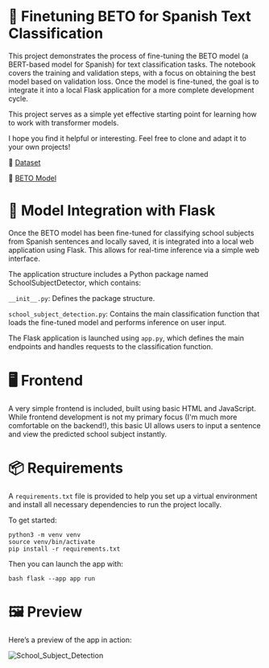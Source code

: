 # 🚀 Finetuning BETO for Spanish Text Classification

This project demonstrates the process of fine-tuning the BETO model (a BERT-based model for Spanish) for text classification tasks. The notebook covers the training and validation steps, with a focus on obtaining the best model based on validation loss. Once the model is fine-tuned, the goal is to integrate it into a local Flask application for a more complete development cycle.

This project serves as a simple yet effective starting point for learning how to work with transformer models.

I hope you find it helpful or interesting. Feel free to clone and adapt it to your own projects!

🔗 [Dataset](https://huggingface.co/datasets/tonicanada/learn_hf_spanish_sentence_classification_by_school_subject)

🔗 [BETO Model](https://huggingface.co/dccuchile/bert-base-spanish-wwm-uncased)


# 🧠 Model Integration with Flask

Once the BETO model has been fine-tuned for classifying school subjects from Spanish sentences and locally saved, it is integrated into a local web application using Flask. This allows for real-time inference via a simple web interface.

The application structure includes a Python package named SchoolSubjectDetector, which contains:

`__init__.py`: Defines the package structure.

`school_subject_detection.py`: Contains the main classification function that loads the fine-tuned model and performs inference on user input.

The Flask application is launched using `app.py`, which defines the main endpoints and handles requests to the classification function.


# 🖥️ Frontend

A very simple frontend is included, built using basic HTML and JavaScript. While frontend development is not my primary focus (I'm much more comfortable on the backend!), this basic UI allows users to input a sentence and view the predicted school subject instantly.

# 📦 Requirements

A `requirements.txt` file is provided to help you set up a virtual environment and install all necessary dependencies to run the project locally.

To get started:

```console
python3 -m venv venv
source venv/bin/activate
pip install -r requirements.txt
```

Then you can launch the app with:

```bash flask --app app run```

# 🖼️ Preview

Here’s a preview of the app in action:

![School_Subject_Detection](app_nlp_school_subject_detection.png)